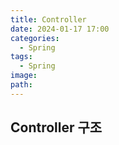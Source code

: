 ```yaml
---
title: Controller
date: 2024-01-17 17:00
categories:
  - Spring
tags:
  - Spring
image: 
path:
---
```


## Controller 구조
```
```